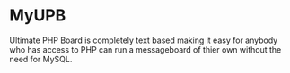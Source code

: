 MyUPB
=====

Ultimate PHP Board is completely text based making it easy for anybody who has access to PHP can run a messageboard of thier own without the need for MySQL.

